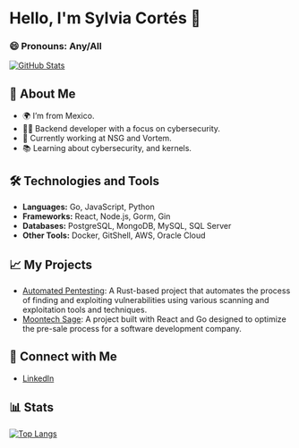 # Hello, I'm Sylvia Cortés 👋

### 😄 Pronouns: Any/All
[![GitHub Stats](https://github-readme-stats.vercel.app/api?username=p0yo7&show_icons=true&theme=radical)](https://github.com/p0yo7)

## 🌱 About Me

- 🌍 I’m from Mexico.
- 👨‍💻 Backend developer with a focus on cybersecurity.
- 💼 Currently working at NSG and Vortem.
- 📚 Learning about cybersecurity, and kernels.

## 🛠️ Technologies and Tools

- **Languages:** Go, JavaScript, Python
- **Frameworks:** React, Node.js, Gorm, Gin
- **Databases:** PostgreSQL, MongoDB, MySQL, SQL Server
- **Other Tools:** Docker, GitShell, AWS, Oracle Cloud

## 📈 My Projects

- [Automated Pentesting](https://github.com/p0yo7/MoonTech-Backend): A Rust-based project that automates the process of finding and exploiting vulnerabilities using various scanning and exploitation tools and techniques.
- [Moontech Sage](https://github.com/p0yo7/automated-pentesting): A project built with React and Go designed to optimize the pre-sale process for a software development company.

## 💬 Connect with Me

- [LinkedIn](https://www.linkedin.com/in/oscar-cort%C3%A9s-07b2b923b/)

## 📊 Stats

[![Top Langs](https://github-readme-stats.vercel.app/api/top-langs/?username=p0yo7&layout=compact)](https://github.com/p0yo7)

<!--
**p0yo7/p0yo7** is a ✨ _special_ ✨ repository because its `README.md` (this file) appears on your GitHub profile.

Here are some ideas to get you started:

- 🔭 I’m currently working on ...
- 🌱 I’m currently learning ...
- 👯 I’m looking to collaborate on ...
- 🤔 I’m looking for help with ...
- 💬 Ask me about ...
- 📫 How to reach me: ...
- ⚡ Fun fact: ...
-->
